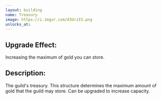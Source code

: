 ```yaml
---
layout: building
name: Treasury
image: https://i.imgur.com/d3UrzIS.png
unlocks_at:
---
```


## Upgrade Effect:

Increasing the maximum of gold you can store.

## Description:

The guild's treasury. This structure determines the maximum amount of gold that the guild may store. Can be upgraded to increase capacity.

